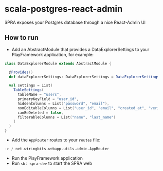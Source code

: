 # scala-postgres-react-admin
SPRA exposes your Postgres database through a nice React-Admin UI

## How to run
- Add an AbstractModule that provides a DataExplorerSettings to your PlayFramework application, for example:
```scala
class DataExplorerModule extends AbstractModule {

  @Provides()
  def dataExplorerSettings: DataExplorerSettings = DataExplorerSettings(settings)

  val settings = List(
    TableSettings(
      tableName = "users",
      primaryKeyField = "user_id",
      hiddenColumns = List("password", "email"),
      nonEditableColumns = List("user_id", "email", "created_at", "verified_on", "name"),
      canBeDeleted = false,
      filterableColumns = List("name", "last_name")
    )
  )
} 
```
- Add the `AppRouter` routes to your `routes` file:
```scala
-> / net.wiringbits.webapp.utils.admin.AppRouter
```
- Run the PlayFramework application
- Run `sbt spra-dev` to start the SPRA web
